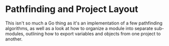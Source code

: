 # Pathfinding and Project Layout

This isn't so much a Go thing as it's an implementation of a few pathfinding algorithms, as well as a look at how to organize a module into separate sub-modules, outlining how to export variables and objects from one project to another.
